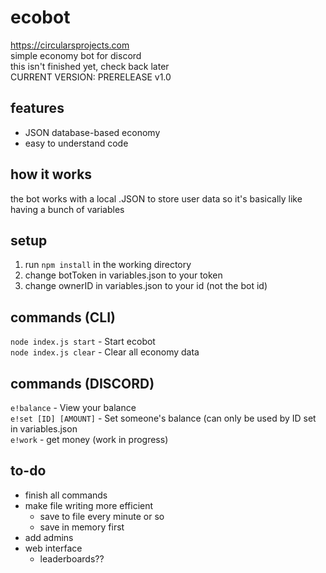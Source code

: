 # ecobot
https://circularsprojects.com \
simple economy bot for discord\
this isn't finished yet, check back later\
CURRENT VERSION: PRERELEASE v1.0
## features
- JSON database-based economy
- easy to understand code
## how it works
the bot works with a local .JSON to store user data so it's basically like having a bunch of variables
## setup
1. run `npm install` in the working directory
2. change botToken in variables.json to your token
3. change ownerID in variables.json to your id (not the bot id)
## commands (CLI)
`node index.js start` - Start ecobot\
`node index.js clear` - Clear all economy data
## commands (DISCORD)
`e!balance` - View your balance\
`e!set [ID] [AMOUNT]` - Set someone's balance (can only be used by ID set in variables.json\
`e!work` - get money (work in progress)
## to-do
- finish all commands
- make file writing more efficient
  - save to file every minute or so
  - save in memory first
- add admins
- web interface
  - leaderboards??
